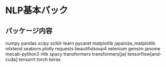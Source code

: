 # NLP基本パック
## パッケージ内容
numpy
pandas
scipy
scikit-learn
pycaret
matplotlib
japanize_matplotlib
mlxtend
seaborn
plotly
requests
beautifulsoup4
selenium
gensim
janome
mecab-python3
nltk
spacy
transformers
transformers[ja]
tensorflow[and-cuda]
tensorrt
torch
keras